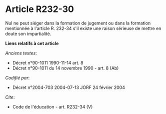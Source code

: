# Article R232-30

Nul ne peut siéger dans la formation de jugement ou dans la formation mentionnée à l'article R. 232-34 s'il existe une raison
sérieuse de mettre en doute son impartialité.

**Liens relatifs à cet article**

_Anciens textes_:

  - Décret n°90-1011 1990-11-14 art. 8
  - Décret n°90-1011 du 14 novembre 1990 - art. 8 (Ab)

_Codifié par_:

  - Décret n°2004-703 2004-07-13 JORF 24 février 2004

_Cite_:

  - Code de l'éducation - art. R232-34 (V)
